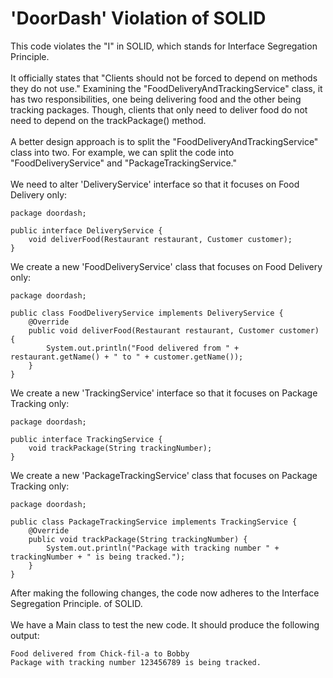 # 'DoorDash' Violation of SOLID

This code violates the "I" in SOLID, which stands for Interface Segregation Principle.
<br />
<br />
It officially states that "Clients should not be forced to depend on methods they do not use."
Examining the "FoodDeliveryAndTrackingService" class, it has two responsibilities, one
being delivering food and the other being tracking packages.
Though, clients that only need to deliver food do not need to depend on the trackPackage() method.
<br />
<br />
A better design approach is to split the "FoodDeliveryAndTrackingService" class into two.
For example, we can split the code into "FoodDeliveryService" and "PackageTrackingService."
<br />
<br />
We need to alter 'DeliveryService' interface so that it focuses on Food Delivery only:
```
package doordash;

public interface DeliveryService {
    void deliverFood(Restaurant restaurant, Customer customer);
}
```
We create a new 'FoodDeliveryService' class that focuses on Food Delivery only:
```
package doordash;

public class FoodDeliveryService implements DeliveryService {
    @Override
    public void deliverFood(Restaurant restaurant, Customer customer) {
        System.out.println("Food delivered from " + restaurant.getName() + " to " + customer.getName());
    }
}
```
We create a new 'TrackingService' interface so that it focuses on Package Tracking only:
```
package doordash;

public interface TrackingService {
    void trackPackage(String trackingNumber);
}
```
We create a new 'PackageTrackingService' class that focuses on Package Tracking only:
```
package doordash;

public class PackageTrackingService implements TrackingService {
    @Override
    public void trackPackage(String trackingNumber) {
        System.out.println("Package with tracking number " + trackingNumber + " is being tracked.");
    }
}
```
After making the following changes, the code now adheres to the Interface Segregation Principle.
of SOLID.
<br />
<br />
We have a Main class to test the new code. It should produce the following output:
```
Food delivered from Chick-fil-a to Bobby
Package with tracking number 123456789 is being tracked.
```